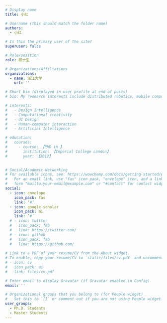 ```yaml
---
# Display name
title: 小红

# Username (this should match the folder name)
authors:
  - 小红

# Is this the primary user of the site?
superuser: false

# Role/position
role: 硕士生

# Organizations/Affiliations
organizations:
  - name: 浙江大学
    url: ''

# Short bio (displayed in user profile at end of posts)
# bio: My research interests include distributed robotics, mobile computing and programmable matter.

# interests:
#   - Design Intelligence
#   - Computational creativity
#   - UI Design
#   - Human-computer interaction
#   - Artificial Intelligence

# education:
#   courses:
#     - course: 【PhD in 】
#       institution: 【Imperial College London】
#       year: 【2012】
    

# Social/Academic Networking
# For available icons, see: https://wowchemy.com/docs/getting-started/page-builder/#icons
#   For an email link, use "fas" icon pack, "envelope" icon, and a link in the
#   form "mailto:your-email@example.com" or "#contact" for contact widget.
social:
  - icon: envelope
    icon_pack: fas
    link: ‘#’
  - icon: google-scholar
    icon_pack: ai
    link: ‘#’
  # - icon: twitter
  #   icon_pack: fab
  #   link: https://twitter.com/
  # - icon: github
  #   icon_pack: fab
  #   link: https://github.com/
  
# Link to a PDF of your resume/CV from the About widget.
# To enable, copy your resume/CV to `static/files/cv.pdf` and uncomment the lines below.
# - icon: cv
#   icon_pack: ai
#   link: files/cv.pdf

# Enter email to display Gravatar (if Gravatar enabled in Config)
email: ''

# Organizational groups that you belong to (for People widget)
#   Set this to `[]` or comment out if you are not using People widget.
user_groups:
  - Ph.D. Students
  - Master Students
---
```

